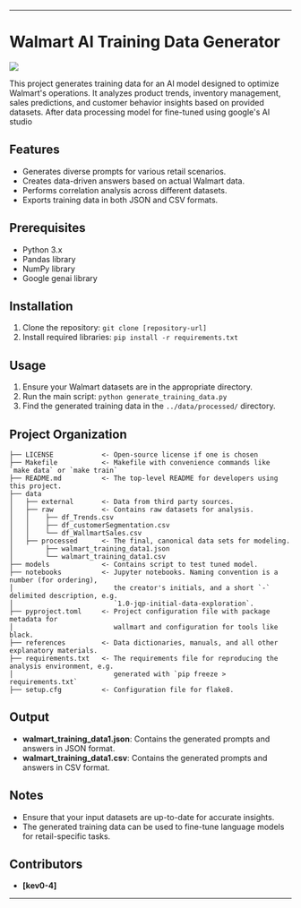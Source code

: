 
---

# Walmart AI Training Data Generator

<a target="_blank" href="https://cookiecutter-data-science.drivendata.org/">
    <img src="https://img.shields.io/badge/CCDS-Project%20template-328F97?logo=cookiecutter" />
</a>

This project generates training data for an AI model designed to optimize Walmart's operations. It analyzes product trends, inventory management, sales predictions, and customer behavior insights based on provided datasets.
After data processing model for fine-tuned using google's AI studio
## Features

- Generates diverse prompts for various retail scenarios.
- Creates data-driven answers based on actual Walmart data.
- Performs correlation analysis across different datasets.
- Exports training data in both JSON and CSV formats.

## Prerequisites

- Python 3.x
- Pandas library
- NumPy library
- Google genai library

## Installation

1. Clone the repository: `git clone [repository-url]`
2. Install required libraries: `pip install -r requirements.txt`

## Usage

1. Ensure your Walmart datasets are in the appropriate directory.
2. Run the main script: `python generate_training_data.py`
3. Find the generated training data in the `../data/processed/` directory.

## Project Organization

```
├── LICENSE            <- Open-source license if one is chosen
├── Makefile           <- Makefile with convenience commands like `make data` or `make train`
├── README.md          <- The top-level README for developers using this project.
├── data
│   ├── external       <- Data from third party sources.
│   ├── raw            <- Contains raw datasets for analysis.
│   │    ├── df_Trends.csv
│   │    ├── df_customerSegmentation.csv
│   │    └── df_WallmartSales.csv
│   ├── processed      <- The final, canonical data sets for modeling.
│        ├── walmart_training_data1.json
│        └── walmart_training_data1.csv
├── models             <- Contains script to test tuned model.
├── notebooks          <- Jupyter notebooks. Naming convention is a number (for ordering),
│                         the creator's initials, and a short `-` delimited description, e.g.
│                         `1.0-jqp-initial-data-exploration`.
├── pyproject.toml     <- Project configuration file with package metadata for 
│                         wallmart and configuration for tools like black.
├── references         <- Data dictionaries, manuals, and all other explanatory materials.
├── requirements.txt   <- The requirements file for reproducing the analysis environment, e.g.
│                         generated with `pip freeze > requirements.txt`
├── setup.cfg          <- Configuration file for flake8.
```

## Output

- **walmart_training_data1.json**: Contains the generated prompts and answers in JSON format.
- **walmart_training_data1.csv**: Contains the generated prompts and answers in CSV format.

## Notes

- Ensure that your input datasets are up-to-date for accurate insights.
- The generated training data can be used to fine-tune language models for retail-specific tasks.

## Contributors

- **[kev0-4]** 



--- 
